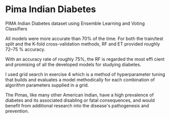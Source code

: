 # Pima Indian Diabetes
 PIMA Indian Diabetes dataset using Ensemble Learning and Voting Classifiers

All models were more accurate than 70% of the time. For both the
train/test split and the K-fold cross-validation methods, RF and ET
provided roughly 72–75 % accuracy.

With an accuracy rate of roughly 75%, the RF is regarded the most effi
cient and promising of all the developed models for studying diabetes.

I used grid search in exercise 4 which is a method of
hyperparameter tuning that builds and evaluates a model methodically
for each combination of algorithm parameters supplied in a grid.

The Pimas, like many other American Indian, have a high prevalence
of diabetes and its associated disabling or fatal consequences, and
would benefit from additional research into the disease's pathogenesis
and prevention.

